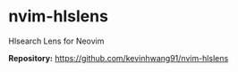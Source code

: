 # nvim-hlslens

Hlsearch Lens for Neovim

**Repository:** <https://github.com/kevinhwang91/nvim-hlslens>
